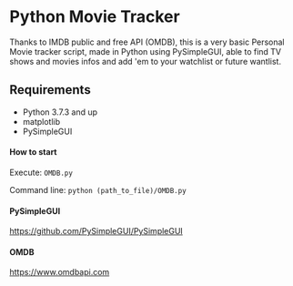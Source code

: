 # Python Movie Tracker
Thanks to IMDB public and free API (OMDB), this is a very basic Personal Movie tracker script, made in Python using PySimpleGUI, able to find TV shows and movies infos and add 'em to your watchlist or future wantlist.

## Requirements
- Python 3.7.3 and up
- matplotlib
- PySimpleGUI


#### How to start
Execute:
`OMDB.py`

Command line:
`python (path_to_file)/OMDB.py`


#### PySimpleGUI
https://github.com/PySimpleGUI/PySimpleGUI

#### OMDB
https://www.omdbapi.com
